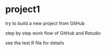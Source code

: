 # project1
try to build a new project from GitHub

step by step work flow of GitHub and Rstudio

see the test.R file for details
